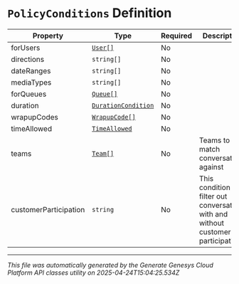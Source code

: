 # `PolicyConditions` Definition

| Property | Type | Required | Description |
|----------|------|----------|-------------|
| forUsers | [`User[]`](user-definition.md) | No |  |
| directions | `string[]` | No |  |
| dateRanges | `string[]` | No |  |
| mediaTypes | `string[]` | No |  |
| forQueues | [`Queue[]`](queue-definition.md) | No |  |
| duration | [`DurationCondition`](durationcondition-definition.md) | No |  |
| wrapupCodes | [`WrapupCode[]`](wrapupcode-definition.md) | No |  |
| timeAllowed | [`TimeAllowed`](timeallowed-definition.md) | No |  |
| teams | [`Team[]`](team-definition.md) | No | Teams to match conversations against |
| customerParticipation | `string` | No | This condition is to filter out conversation with and without customer participation. |

---

*This file was automatically generated by the Generate Genesys Cloud Platform API classes utility on 2025-04-24T15:04:25.534Z*